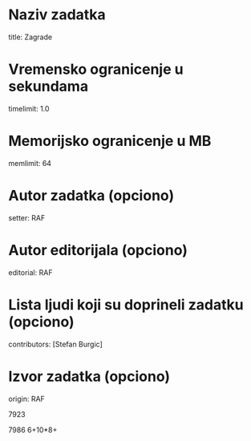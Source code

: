 # Naziv zadatka
title: Zagrade

# Vremensko ogranicenje u sekundama
timelimit: 1.0

# Memorijsko ogranicenje u MB
memlimit: 64

# Autor zadatka (opciono)
setter: RAF

# Autor editorijala (opciono)
editorial: RAF

# Lista ljudi koji su doprineli zadatku (opciono)
contributors: [Stefan Burgic]

# Izvor zadatka (opciono)
origin: RAF


7923

7986
6+10*8+
